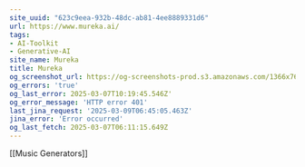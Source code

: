 ```yaml
---
site_uuid: "623c9eea-932b-48dc-ab81-4ee8889331d6"
url: https://www.mureka.ai/
tags:
- AI-Toolkit
- Generative-AI
site_name: Mureka
title: Mureka
og_screenshot_url: https://og-screenshots-prod.s3.amazonaws.com/1366x768/80/false/a3153e764ffaeb7fefb51e9ac3803ec77f6f09ae0598be71decdd19e0f4e8557.jpeg
og_errors: 'true'
og_last_error: 2025-03-07T10:19:45.546Z'
og_error_message: 'HTTP error 401'
last_jina_request: '2025-03-09T06:45:05.463Z'
jina_error: 'Error occurred'
og_last_fetch: 2025-03-07T06:11:15.649Z
---
```

[[Music Generators]]
